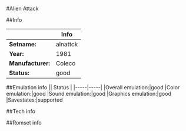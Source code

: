 #Alien Attack

##Info

||Info|
|-----|-----|
|**Setname:**|alnattck
|**Year:**|1981
|**Manufacturer:**|Coleco
|**Status:**|good

##Emulation info
|| Status |
|-----|-----|
|Overall emulation:|good
|Color emulation:|good
|Sound emulation:|good
|Graphics emulation:|good
|Savestates:|supported

##Tech info

##Romset info

<!--- START OF EDITED COMMENT DO NOT TOUCH TEXT ABOVE-->
